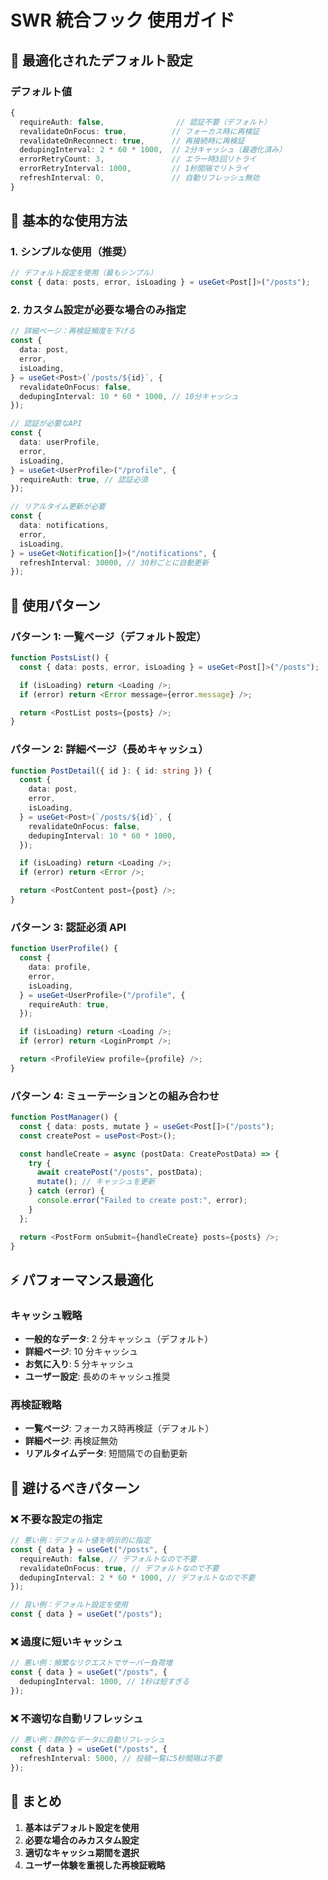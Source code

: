 # SWR 統合フック 使用ガイド

## 🎯 最適化されたデフォルト設定

### デフォルト値

```typescript
{
  requireAuth: false,                // 認証不要（デフォルト）
  revalidateOnFocus: true,          // フォーカス時に再検証
  revalidateOnReconnect: true,      // 再接続時に再検証
  dedupingInterval: 2 * 60 * 1000,  // 2分キャッシュ（最適化済み）
  errorRetryCount: 3,               // エラー時3回リトライ
  errorRetryInterval: 1000,         // 1秒間隔でリトライ
  refreshInterval: 0,               // 自動リフレッシュ無効
}
```

## 📝 基本的な使用方法

### 1. シンプルな使用（推奨）

```typescript
// デフォルト設定を使用（最もシンプル）
const { data: posts, error, isLoading } = useGet<Post[]>("/posts");
```

### 2. カスタム設定が必要な場合のみ指定

```typescript
// 詳細ページ：再検証頻度を下げる
const {
  data: post,
  error,
  isLoading,
} = useGet<Post>(`/posts/${id}`, {
  revalidateOnFocus: false,
  dedupingInterval: 10 * 60 * 1000, // 10分キャッシュ
});

// 認証が必要なAPI
const {
  data: userProfile,
  error,
  isLoading,
} = useGet<UserProfile>("/profile", {
  requireAuth: true, // 認証必須
});

// リアルタイム更新が必要
const {
  data: notifications,
  error,
  isLoading,
} = useGet<Notification[]>("/notifications", {
  refreshInterval: 30000, // 30秒ごとに自動更新
});
```

## 🎨 使用パターン

### パターン 1: 一覧ページ（デフォルト設定）

```typescript
function PostsList() {
  const { data: posts, error, isLoading } = useGet<Post[]>("/posts");

  if (isLoading) return <Loading />;
  if (error) return <Error message={error.message} />;

  return <PostList posts={posts} />;
}
```

### パターン 2: 詳細ページ（長めキャッシュ）

```typescript
function PostDetail({ id }: { id: string }) {
  const {
    data: post,
    error,
    isLoading,
  } = useGet<Post>(`/posts/${id}`, {
    revalidateOnFocus: false,
    dedupingInterval: 10 * 60 * 1000,
  });

  if (isLoading) return <Loading />;
  if (error) return <Error />;

  return <PostContent post={post} />;
}
```

### パターン 3: 認証必須 API

```typescript
function UserProfile() {
  const {
    data: profile,
    error,
    isLoading,
  } = useGet<UserProfile>("/profile", {
    requireAuth: true,
  });

  if (isLoading) return <Loading />;
  if (error) return <LoginPrompt />;

  return <ProfileView profile={profile} />;
}
```

### パターン 4: ミューテーションとの組み合わせ

```typescript
function PostManager() {
  const { data: posts, mutate } = useGet<Post[]>("/posts");
  const createPost = usePost<Post>();

  const handleCreate = async (postData: CreatePostData) => {
    try {
      await createPost("/posts", postData);
      mutate(); // キャッシュを更新
    } catch (error) {
      console.error("Failed to create post:", error);
    }
  };

  return <PostForm onSubmit={handleCreate} posts={posts} />;
}
```

## ⚡ パフォーマンス最適化

### キャッシュ戦略

- **一般的なデータ**: 2 分キャッシュ（デフォルト）
- **詳細ページ**: 10 分キャッシュ
- **お気に入り**: 5 分キャッシュ
- **ユーザー設定**: 長めのキャッシュ推奨

### 再検証戦略

- **一覧ページ**: フォーカス時再検証（デフォルト）
- **詳細ページ**: 再検証無効
- **リアルタイムデータ**: 短間隔での自動更新

## 🚫 避けるべきパターン

### ❌ 不要な設定の指定

```typescript
// 悪い例：デフォルト値を明示的に指定
const { data } = useGet("/posts", {
  requireAuth: false, // デフォルトなので不要
  revalidateOnFocus: true, // デフォルトなので不要
  dedupingInterval: 2 * 60 * 1000, // デフォルトなので不要
});

// 良い例：デフォルト設定を使用
const { data } = useGet("/posts");
```

### ❌ 過度に短いキャッシュ

```typescript
// 悪い例：頻繁なリクエストでサーバー負荷増
const { data } = useGet("/posts", {
  dedupingInterval: 1000, // 1秒は短すぎる
});
```

### ❌ 不適切な自動リフレッシュ

```typescript
// 悪い例：静的なデータに自動リフレッシュ
const { data } = useGet("/posts", {
  refreshInterval: 5000, // 投稿一覧に5秒間隔は不要
});
```

## 🎯 まとめ

1. **基本はデフォルト設定を使用**
2. **必要な場合のみカスタム設定**
3. **適切なキャッシュ期間を選択**
4. **ユーザー体験を重視した再検証戦略**
